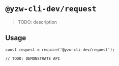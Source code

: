 # `@yzw-cli-dev/request`

> TODO: description

## Usage

```
const request = require('@yzw-cli-dev/request');

// TODO: DEMONSTRATE API
```
